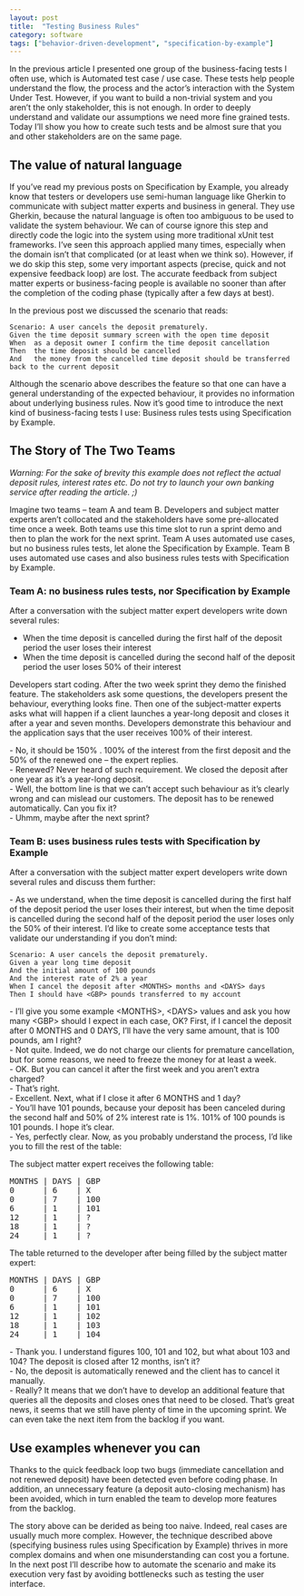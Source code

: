 ```yaml
---
layout: post
title:  "Testing Business Rules"
category: software
tags: ["behavior-driven-development", "specification-by-example"]
---
```


<p class="excerpt">
In the previous article I presented one group of the business-facing tests I often use, which is Automated test case / use case. These tests help people understand the flow, the process and the actor’s interaction with the System Under Test. However, if you want to build a non-trivial system and you aren’t the only stakeholder, this is not enough. In order to deeply understand and validate our assumptions we need more fine grained tests. Today I’ll show you how to create such tests and be almost sure that you and other stakeholders are on the same page.
</p>
<span class="readmore"/>

## The value of natural language

If you’ve read my previous posts on Specification by Example, you already know that testers or developers use semi-human language like Gherkin to communicate with subject matter experts and business in general. They use Gherkin, because the natural language is often too ambiguous to be used to validate the system behaviour. We can of course ignore this step and directly code the logic into the system using more traditional xUnit test frameworks. I’ve seen this approach applied many times, especially when the domain isn’t that complicated (or at least when we think so). However, if we do skip this step, some very important aspects (precise, quick and not expensive feedback loop) are lost. The accurate feedback from subject matter experts or business-facing people is available no sooner than after the completion of the coding phase (typically after a few days at best).

In the previous post we discussed the scenario that reads:

```gherkin
Scenario: A user cancels the deposit prematurely.
Given the time deposit summary screen with the open time deposit
When  as a deposit owner I confirm the time deposit cancellation
Then  the time deposit should be cancelled
And   the money from the cancelled time deposit should be transferred back to the current deposit
```

Although the scenario above describes the feature so that one can have a general understanding of the expected behaviour, it provides no information about underlying business rules. Now it’s good time to introduce the next kind of business-facing tests I use: Business rules tests using Specification by Example. 


## The Story of The Two Teams

*Warning: For the sake of brevity this example does not reflect the actual deposit rules, interest rates etc. Do not try to launch your own banking service after reading the article. ;)*

Imagine two teams – team A and team B. Developers and subject matter experts aren’t collocated and the stakeholders have some pre-allocated time once a week. Both teams use this time slot to run a sprint demo and then to plan the work for the next sprint. Team A uses automated use cases, but no business rules tests, let alone the Specification by Example. Team B uses automated use cases and also business rules tests with Specification by Example.

### Team A: no business rules tests, nor Specification by Example

After a conversation with the subject matter expert developers write down several rules:

- When the time deposit is cancelled during the first half of the deposit period the user loses their interest
- When the time deposit is cancelled during the second half of the deposit period the user loses 50% of their interest


Developers start coding. After the two week sprint they demo the finished feature. The stakeholders ask some questions, the developers present the behaviour, everything looks fine. Then one of the subject-matter experts asks what will happen if a client launches a year-long deposit and closes it after a year and seven months. Developers demonstrate this behaviour and the application says that the user receives 100% of their interest.


<p class="dialogue">
- No, it should be 150% . 100% of the interest from the first deposit and the 50% of the renewed one – the expert replies.<br/>
- Renewed? Never heard of such requirement. We closed the deposit after one year as it’s a year-long deposit.<br/>
- Well, the bottom line is that we can’t accept such behaviour as it’s clearly wrong and can mislead our customers. The deposit has to be renewed automatically. Can you fix it?<br/>
- Uhmm, maybe after the next sprint?
</p>

### Team B: uses business rules tests with Specification by Example

After a conversation with the subject matter expert developers write down several rules and discuss them further:

<p class="dialogue">
- As we understand, when the time deposit is cancelled during the first half of the deposit period the user loses their interest, but when the time deposit is cancelled during the second half of the deposit period the user loses only the 50% of their interest. I’d like to create some acceptance tests that validate our understanding if you don’t mind:
</p>

```gherkin
Scenario: A user cancels the deposit prematurely.
Given a year long time deposit
And the initial amount of 100 pounds
And the interest rate of 2% a year
When I cancel the deposit after <MONTHS> months and <DAYS> days
Then I should have <GBP> pounds transferred to my account
```

<p class="dialogue">
- I’ll give you some example &lt;MONTHS&gt;, &lt;DAYS&gt; values and ask you how many &lt;GBP&gt; should I expect in each case, OK? First, if I cancel the deposit after 0 MONTHS and 0 DAYS, I’ll have the very same amount, that is 100 pounds, am I right?<br/>
- Not quite. Indeed, we do not charge our clients for premature cancellation, but for some reasons, we need to freeze the money for at least a week.<br/>
- OK. But you can cancel it after the first week and you aren’t extra charged?<br/>
- That’s right.<br/>
- Excellent. Next, what if I close it after 6 MONTHS and 1 day?<br/>
- You’ll have 101 pounds, because your deposit has been canceled during the second half and 50% of 2% interest rate is 1%. 101% of 100 pounds is 101 pounds. I hope it’s clear.<br/>
- Yes, perfectly clear. Now, as you probably understand the process, I’d like you to fill the rest of the table:
</p>

The subject matter expert receives the following table:


<pre>
MONTHS | DAYS | GBP
0      | 6    | X
0      | 7    | 100
6      | 1    | 101
12     | 1    | ?       
18     | 1    | ?
24     | 1    | ?
</pre>

The table returned to the developer after being filled by the subject matter expert:

<pre>
MONTHS | DAYS | GBP
0      | 6    | X
0      | 7    | 100
6      | 1    | 101
12     | 1    | 102       
18     | 1    | 103
24     | 1    | 104
</pre>

<p class="dialogue">
- Thank you. I understand figures 100, 101 and 102, but what about 103 and 104? The deposit is closed after 12 months, isn’t it?<br/>
- No, the deposit is automatically renewed and the client has to cancel it manually.<br/>
- Really? It means that we don’t have to develop an additional feature that queries all the deposits and closes ones that need to be closed. That’s great news, it seems that we still have plenty of time in the upcoming sprint. We can even take the next item from the backlog if you want.
</p>

##  Use examples whenever you can

Thanks to the quick feedback loop two bugs (immediate cancellation and not renewed deposit) have been detected even before coding phase. In addition, an unnecessary feature (a deposit auto-closing mechanism) has been avoided, which in turn enabled the team to develop more features from the backlog.

The story above can be derided as being too naive. Indeed, real cases are usually much more complex. However, the technique described above (specifying business rules using Specification by Example) thrives in more complex domains and when one misunderstanding can cost you a fortune. In the next post I’ll describe how to automate the scenario and make its execution very fast by avoiding bottlenecks such as testing the user interface.
